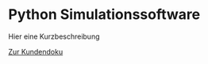# Python Simulationssoftware



Hier eine Kurzbeschreibung

[Zur Kundendoku](https://github.com/user-attachments/files/17057071/Kundendoku.pdf)
